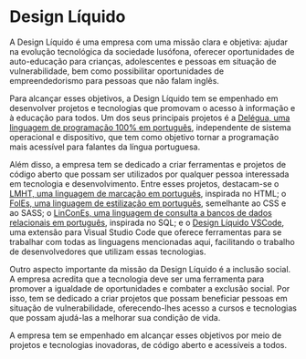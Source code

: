 # Design Líquido

A Design Líquido é uma empresa com uma missão clara e objetiva: ajudar na evolução tecnológica da sociedade lusófona, oferecer oportunidades de auto-educação para crianças, adolescentes e pessoas em situação de vulnerabilidade, bem como possibilitar oportunidades de empreendedorismo para pessoas que não falam inglês.

Para alcançar esses objetivos, a Design Líquido tem se empenhado em desenvolver projetos e tecnologias que promovam o acesso à informação e à educação para todos. Um dos seus principais projetos é a [Delégua, uma linguagem de programação 100% em português](https://github.com/DesignLiquido/delegua), independente de sistema operacional e dispositivo, que tem como objetivo tornar a programação mais acessível para falantes da língua portuguesa.

Além disso, a empresa tem se dedicado a criar ferramentas e projetos de código aberto que possam ser utilizados por qualquer pessoa interessada em tecnologia e desenvolvimento. Entre esses projetos, destacam-se o [LMHT, uma linguagem de marcação em português](https://github.com/DesignLiquido/LMHT), inspirada no HTML; o [FolEs, uma linguagem de estilização em português](https://github.com/DesignLiquido/FolEs), semelhante ao CSS e ao SASS; o [LinConEs, uma linguagem de consulta a bancos de dados relacionais em português](https://github.com/DesignLiquido/LinCones), inspirada no SQL; e o [Design Líquido VSCode](https://github.com/DesignLiquido/vscode), uma extensão para Visual Studio Code que oferece ferramentas para se trabalhar com todas as linguagens mencionadas aqui, facilitando o trabalho de desenvolvedores que utilizam essas tecnologias.

Outro aspecto importante da missão da Design Líquido é a inclusão social. A empresa acredita que a tecnologia deve ser uma ferramenta para promover a igualdade de oportunidades e combater a exclusão social. Por isso, tem se dedicado a criar projetos que possam beneficiar pessoas em situação de vulnerabilidade, oferecendo-lhes acesso a cursos e tecnologias que possam ajudá-las a melhorar sua condição de vida.

A empresa tem se empenhado em alcançar esses objetivos por meio de projetos e tecnologias inovadoras, de código aberto e acessíveis a todos.
<!--

**Here are some ideas to get you started:**

🙋‍♀️ A short introduction - what is your organization all about?
🌈 Contribution guidelines - how can the community get involved?
👩‍💻 Useful resources - where can the community find your docs? Is there anything else the community should know?
🍿 Fun facts - what does your team eat for breakfast?
🧙 Remember, you can do mighty things with the power of [Markdown](https://docs.github.com/github/writing-on-github/getting-started-with-writing-and-formatting-on-github/basic-writing-and-formatting-syntax)
-->
